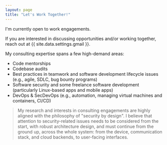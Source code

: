 ```yaml
---
layout: page
title: "Let's Work Together!"
---
```


I'm currently open to work engagements.

If you are interested in discussing opportunities and/or working together, reach out at {{ site.data.settings.gmail }}.

My consulting expertise spans a few high-demand areas:
- Code mentorships
- Codebase audits
- Best practices in teamwork and software development lifecycle issues (e.g., agile, SDLC, bug bounty programs)
- Software security and some freelance software development (particularly Linux-based apps and mobile apps)
- DevOps & SecDevOps (e.g., automation, managing virtual machines and containers, CI/CD)

> My research and interests in consulting engagements are highly aligned with the philosophy of "security by design".
I believe that attention to security-related issues needs to be considered from the start, with robust architecture design,
and must continue from the ground up, across the whole system:
from the device, communication stack, and cloud backends, to user-facing interfaces.
